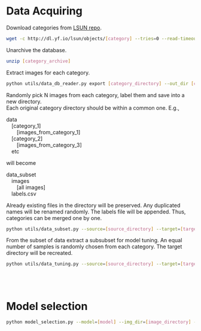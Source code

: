 # Data Acquiring

Download categories from [LSUN repo](http://dl.yf.io/lsun/objects/).

```bash
wget -c http://dl.yf.io/lsun/objects/[category] --tries=0 --read-timeout=20 --retry-connrefused --waitretry=1
```

Unarchive the database.

```bash
unzip [category_archive]
```

Extract images for each category.

```bash
python utils/data_db_reader.py export [category_directory] --out_dir [category_directory_extracted] --flat
```

Randomly pick N images from each category, label them and save into a new directory.<br/>
Each original category directory should be within a common one. E.g.,<br/>

data<br/>
&emsp;[category_1]<br/>
&emsp;&emsp;[images_from_category_1]<br/>
&emsp;[category_2]<br/>
&emsp;&emsp;[images_from_category_3]<br/>
&emsp;etc<br/>

will become<br/>

data_subset<br/>
&emsp;images<br/>
&emsp;&emsp;[all images]<br/>
&emsp;labels.csv<br/>

Already existing files in the directory will be preserved. Any duplicated names will be renamed randomly. The labels file will be appended. Thus, categories can be merged one by one.

```bash
python utils/data_subset.py --source=[source_directory] --target=[target_directory] --selected=[number_of_images_per_category] --seed=[random_seed]
```

From the subset of data extract a subsubset for model tuning. An equal number of samples is randomly chosen from each category. The target directory will be recreated.

```bash
python utils/data_tuning.py --source=[source_directory] --target=[target_directory] --selected=[number_of_images_per_category] --seed=[random_seed]
```

<br/>
<br/>

# Model selection

```bash
python model_selection.py --model=[model] --img_dir=[image_directory] --labels_file=[labels_file_path] --seed=[random_seed]
```
